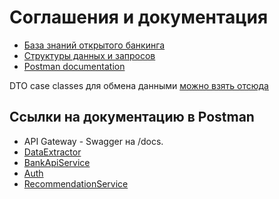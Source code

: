 # Соглашения и документация

<!-- TOC -->
* [База знаний открытого банкинга](https://wiki.openbankingrussia.ru/ru/standarts)
* [Структуры данных и запросов](./OpenBankingApi.md)
* [Postman documentation](Postman-documentation-links)
<!-- TOC -->

DTO case classes для обмена данными [можно взять отсюда](/dataExtractor/src/main/scala/service/dto)


## Ссылки на документацию в Postman

- API Gateway - Swagger на /docs. 
- [DataExtractor](https://documenter.getpostman.com/view/19531635/2s83zjqNLp)
- [BankApiService](https://documenter.getpostman.com/view/19531635/2s83zjqNLs)
- [Auth](https://documenter.getpostman.com/view/19531635/2s83zjqNLt)
- [RecommendationService](https://documenter.getpostman.com/view/19531635/2s83zpLMDe)
